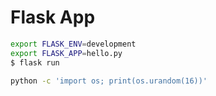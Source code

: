 # Flask App


```sh
export FLASK_ENV=development
export FLASK_APP=hello.py
$ flask run
```

```sh
python -c 'import os; print(os.urandom(16))'
```
